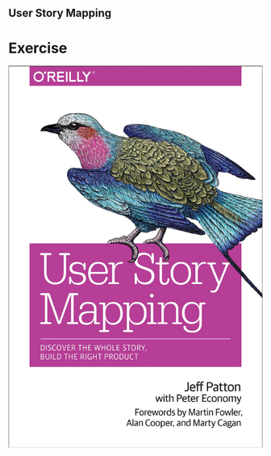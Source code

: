 ## User Story Mapping
# Exercise
[![book](resources/userstorymappingbook.jpg)](http://jpattonassociates.com/user-story-mapping/)

<!-- .element: class="stretch" -->